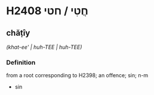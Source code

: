 # H2408 חֲטִי / חטי

## chăṭîy

_(khat-ee' | huh-TEE | huh-TEE)_

### Definition

from a root corresponding to H2398; an offence; sin; n-m

- sin
